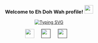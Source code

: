 <h3 align="center">
  Welcome to Eh Doh Wah profile!
  <img src="https://media.giphy.com/media/hvRJCLFzcasrR4ia7z/giphy.gif" width="28">
</h3>

<!-- Typing SVG -->
<p align="center">
  <a href="https://github.com/EhDohWah/kanyawTech"><img src="https://readme-typing-svg.herokuapp.com?font=Fira+Code&color=09FF55&width=420&lines=Web+developer+and+Linux+enthusiast;Still+learning+and+learning+.......................;Lack+a+project+and+you+lack+enthusiasm" alt="Typing SVG" /></a>
</p>

<!-- Social Media --> 
<p align="center">
<a href="https://twitter.com/SawEhDohWah1" target="_blank"><img height="30" src="https://img.icons8.com/cotton/64/40C057/twitter.png"></a>&nbsp;&nbsp;&nbsp;&nbsp;&nbsp;
<a href="" target="_blank"><img height="30" src="https://img.icons8.com/plasticine/100/000000/linkedin.png"></a>&nbsp;&nbsp;&nbsp;&nbsp;&nbsp;
<a href="" target="_blank"><img height="30" src="https://image.flaticon.com/icons/svg/725/725278.svg"></a>&nbsp;&nbsp;&nbsp;&nbsp;&nbsp;
</p>
